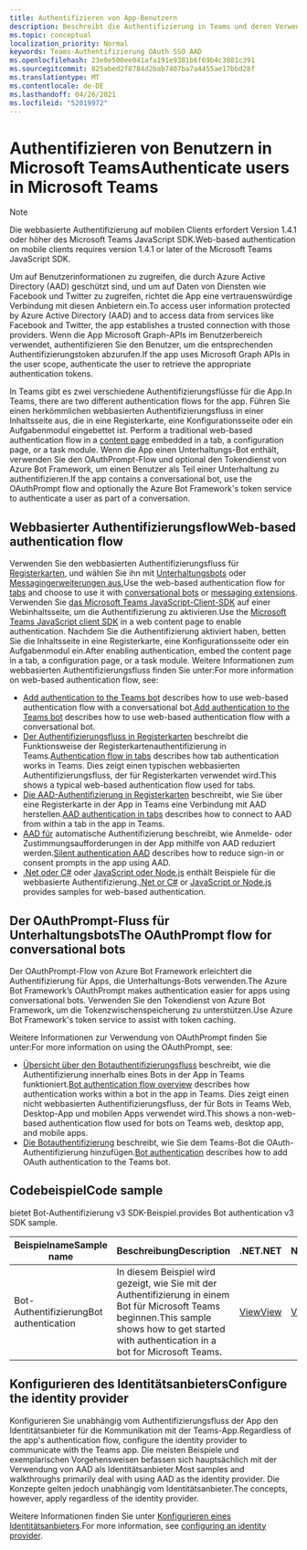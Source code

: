 ```yaml
---
title: Authentifizieren von App-Benutzern
description: Beschreibt die Authentifizierung in Teams und deren Verwendung in den Apps
ms.topic: conceptual
localization_priority: Normal
keywords: Teams-Authentifizierung OAuth SSO AAD
ms.openlocfilehash: 23e0e500ee041afa191e9381b6f69b4c3881c391
ms.sourcegitcommit: 825abed2f8784d2bab7407ba7a4455ae17bbd28f
ms.translationtype: MT
ms.contentlocale: de-DE
ms.lasthandoff: 04/26/2021
ms.locfileid: "52019972"
---
```

# <a name="authenticate-users-in-microsoft-teams"></a><span data-ttu-id="9dda0-104">Authentifizieren von Benutzern in Microsoft Teams</span><span class="sxs-lookup"><span data-stu-id="9dda0-104">Authenticate users in Microsoft Teams</span></span>

> [!NOTE]
> <span data-ttu-id="9dda0-105">Die webbasierte Authentifizierung auf mobilen Clients erfordert Version 1.4.1 oder höher des Microsoft Teams JavaScript SDK.</span><span class="sxs-lookup"><span data-stu-id="9dda0-105">Web-based authentication on mobile clients requires version 1.4.1 or later of the Microsoft Teams JavaScript SDK.</span></span>

<span data-ttu-id="9dda0-106">Um auf Benutzerinformationen zu zugreifen, die durch Azure Active Directory (AAD) geschützt sind, und um auf Daten von Diensten wie Facebook und Twitter zu zugreifen, richtet die App eine vertrauenswürdige Verbindung mit diesen Anbietern ein.</span><span class="sxs-lookup"><span data-stu-id="9dda0-106">To access user information protected by Azure Active Directory (AAD) and to access data from services like Facebook and Twitter, the app establishes a trusted connection with those providers.</span></span> <span data-ttu-id="9dda0-107">Wenn die App Microsoft Graph-APIs im Benutzerbereich verwendet, authentifizieren Sie den Benutzer, um die entsprechenden Authentifizierungstoken abzurufen.</span><span class="sxs-lookup"><span data-stu-id="9dda0-107">If the app uses Microsoft Graph APIs in the user scope, authenticate the user to retrieve the appropriate authentication tokens.</span></span>

<span data-ttu-id="9dda0-108">In Teams gibt es zwei verschiedene Authentifizierungsflüsse für die App.</span><span class="sxs-lookup"><span data-stu-id="9dda0-108">In Teams, there are two different authentication flows for the app.</span></span> <span data-ttu-id="9dda0-109">Führen Sie einen herkömmlichen webbasierten Authentifizierungsfluss in einer Inhaltsseite aus, die in eine Registerkarte, eine Konfigurationsseite oder ein Aufgabenmodul eingebettet ist. [](~/tabs/how-to/create-tab-pages/content-page.md)</span><span class="sxs-lookup"><span data-stu-id="9dda0-109">Perform a traditional web-based authentication flow in a [content page](~/tabs/how-to/create-tab-pages/content-page.md) embedded in a tab, a configuration page, or a task module.</span></span> <span data-ttu-id="9dda0-110">Wenn die App einen Unterhaltungs-Bot enthält, verwenden Sie den OAuthPrompt-Flow und optional den Tokendienst von Azure Bot Framework, um einen Benutzer als Teil einer Unterhaltung zu authentifizieren.</span><span class="sxs-lookup"><span data-stu-id="9dda0-110">If the app contains a conversational bot, use the OAuthPrompt flow and optionally the Azure Bot Framework's token service to authenticate a user as part of a conversation.</span></span>

## <a name="web-based-authentication-flow"></a><span data-ttu-id="9dda0-111">Webbasierter Authentifizierungsflow</span><span class="sxs-lookup"><span data-stu-id="9dda0-111">Web-based authentication flow</span></span>

<span data-ttu-id="9dda0-112">Verwenden Sie den webbasierten Authentifizierungsfluss für [Registerkarten,](~/tabs/what-are-tabs.md) und wählen Sie ihn mit [Unterhaltungsbots](~/bots/what-are-bots.md) oder [Messagingerweiterungen aus.](~/messaging-extensions/what-are-messaging-extensions.md)</span><span class="sxs-lookup"><span data-stu-id="9dda0-112">Use the web-based authentication flow for [tabs](~/tabs/what-are-tabs.md) and choose to use it with [conversational bots](~/bots/what-are-bots.md) or [messaging extensions](~/messaging-extensions/what-are-messaging-extensions.md).</span></span> <span data-ttu-id="9dda0-113">Verwenden Sie [das Microsoft Teams JavaScript-Client-SDK](/javascript/api/overview/msteams-client) auf einer Webinhaltsseite, um die Authentifizierung zu aktivieren.</span><span class="sxs-lookup"><span data-stu-id="9dda0-113">Use the [Microsoft Teams JavaScript client SDK](/javascript/api/overview/msteams-client) in a web content page to enable authentication.</span></span> <span data-ttu-id="9dda0-114">Nachdem Sie die Authentifizierung aktiviert haben, betten Sie die Inhaltsseite in eine Registerkarte, eine Konfigurationsseite oder ein Aufgabenmodul ein.</span><span class="sxs-lookup"><span data-stu-id="9dda0-114">After enabling authentication, embed the content page in a tab, a configuration page, or a task module.</span></span> <span data-ttu-id="9dda0-115">Weitere Informationen zum webbasierten Authentifizierungsfluss finden Sie unter:</span><span class="sxs-lookup"><span data-stu-id="9dda0-115">For more information on web-based authentication flow, see:</span></span>

* <span data-ttu-id="9dda0-116">[Add authentication to the Teams bot](~/bots/how-to/authentication/add-authentication.md) describes how to use web-based authentication flow with a conversational bot.</span><span class="sxs-lookup"><span data-stu-id="9dda0-116">[Add authentication to the Teams bot](~/bots/how-to/authentication/add-authentication.md) describes how to use web-based authentication flow with a conversational bot.</span></span>
* <span data-ttu-id="9dda0-117">[Der Authentifizierungsfluss in Registerkarten](~/tabs/how-to/authentication/auth-flow-tab.md) beschreibt die Funktionsweise der Registerkartenauthentifizierung in Teams.</span><span class="sxs-lookup"><span data-stu-id="9dda0-117">[Authentication flow in tabs](~/tabs/how-to/authentication/auth-flow-tab.md) describes how tab authentication works in Teams.</span></span> <span data-ttu-id="9dda0-118">Dies zeigt einen typischen webbasierten Authentifizierungsfluss, der für Registerkarten verwendet wird.</span><span class="sxs-lookup"><span data-stu-id="9dda0-118">This shows a typical web-based authentication flow used for tabs.</span></span>
* <span data-ttu-id="9dda0-119">[Die AAD-Authentifizierung in Registerkarten](~/tabs/how-to/authentication/auth-tab-AAD.md) beschreibt, wie Sie über eine Registerkarte in der App in Teams eine Verbindung mit AAD herstellen.</span><span class="sxs-lookup"><span data-stu-id="9dda0-119">[AAD authentication in tabs](~/tabs/how-to/authentication/auth-tab-AAD.md) describes how to connect to AAD from within a tab in the app in Teams.</span></span>
* <span data-ttu-id="9dda0-120">[AAD für](~/tabs/how-to/authentication/auth-silent-AAD.md) automatische Authentifizierung beschreibt, wie Anmelde- oder Zustimmungsaufforderungen in der App mithilfe von AAD reduziert werden.</span><span class="sxs-lookup"><span data-stu-id="9dda0-120">[Silent authentication AAD](~/tabs/how-to/authentication/auth-silent-AAD.md) describes how to reduce sign-in or consent prompts in the app using AAD.</span></span>
* <span data-ttu-id="9dda0-121">[.Net oder C#](https://github.com/OfficeDev/microsoft-teams-sample-complete-csharp) oder [JavaScript oder Node.js](https://github.com/OfficeDev/microsoft-teams-sample-complete-node) enthält Beispiele für die webbasierte Authentifizierung.</span><span class="sxs-lookup"><span data-stu-id="9dda0-121">[.Net or C#](https://github.com/OfficeDev/microsoft-teams-sample-complete-csharp) or [JavaScript or Node.js](https://github.com/OfficeDev/microsoft-teams-sample-complete-node) provides samples for web-based authentication.</span></span>

## <a name="the-oauthprompt-flow-for-conversational-bots"></a><span data-ttu-id="9dda0-122">Der OAuthPrompt-Fluss für Unterhaltungsbots</span><span class="sxs-lookup"><span data-stu-id="9dda0-122">The OAuthPrompt flow for conversational bots</span></span>

<span data-ttu-id="9dda0-123">Der OAuthPrompt-Flow von Azure Bot Framework erleichtert die Authentifizierung für Apps, die Unterhaltungs-Bots verwenden.</span><span class="sxs-lookup"><span data-stu-id="9dda0-123">The Azure Bot Framework’s OAuthPrompt makes authentication easier for apps using conversational bots.</span></span> <span data-ttu-id="9dda0-124">Verwenden Sie den Tokendienst von Azure Bot Framework, um die Tokenzwischenspeicherung zu unterstützen.</span><span class="sxs-lookup"><span data-stu-id="9dda0-124">Use Azure Bot Framework's token service to assist with token caching.</span></span>

<span data-ttu-id="9dda0-125">Weitere Informationen zur Verwendung von OAuthPrompt finden Sie unter:</span><span class="sxs-lookup"><span data-stu-id="9dda0-125">For more information on using the OAuthPrompt, see:</span></span>

* <span data-ttu-id="9dda0-126">[Übersicht über den Botauthentifizierungsfluss](~/bots/how-to/authentication/auth-flow-bot.md) beschreibt, wie die Authentifizierung innerhalb eines Bots in der App in Teams funktioniert.</span><span class="sxs-lookup"><span data-stu-id="9dda0-126">[Bot authentication flow overview](~/bots/how-to/authentication/auth-flow-bot.md) describes how authentication works within a bot in the app in Teams.</span></span> <span data-ttu-id="9dda0-127">Dies zeigt einen nicht webbasierten Authentifizierungsfluss, der für Bots in Teams Web, Desktop-App und mobilen Apps verwendet wird.</span><span class="sxs-lookup"><span data-stu-id="9dda0-127">This shows a non-web-based authentication flow used for bots on Teams web, desktop app, and mobile apps.</span></span>
* <span data-ttu-id="9dda0-128">[Die Botauthentifizierung](~/bots/how-to/authentication/add-authentication.md) beschreibt, wie Sie dem Teams-Bot die OAuth-Authentifizierung hinzufügen.</span><span class="sxs-lookup"><span data-stu-id="9dda0-128">[Bot authentication](~/bots/how-to/authentication/add-authentication.md) describes how to add OAuth authentication to the Teams bot.</span></span>

## <a name="code-sample"></a><span data-ttu-id="9dda0-129">Codebeispiel</span><span class="sxs-lookup"><span data-stu-id="9dda0-129">Code sample</span></span>

<span data-ttu-id="9dda0-130">bietet Bot-Authentifizierung v3 SDK-Beispiel.</span><span class="sxs-lookup"><span data-stu-id="9dda0-130">provides Bot authentication v3 SDK sample.</span></span>

| <span data-ttu-id="9dda0-131">**Beispielname**</span><span class="sxs-lookup"><span data-stu-id="9dda0-131">**Sample name**</span></span> | <span data-ttu-id="9dda0-132">**Beschreibung**</span><span class="sxs-lookup"><span data-stu-id="9dda0-132">**Description**</span></span> | <span data-ttu-id="9dda0-133">**.NET**</span><span class="sxs-lookup"><span data-stu-id="9dda0-133">**.NET**</span></span> | <span data-ttu-id="9dda0-134">**Node.js**</span><span class="sxs-lookup"><span data-stu-id="9dda0-134">**Node.js**</span></span> | <span data-ttu-id="9dda0-135">**Python**</span><span class="sxs-lookup"><span data-stu-id="9dda0-135">**Python**</span></span> |
|---------------|------------|------------|-------------|---------------|
| <span data-ttu-id="9dda0-136">Bot-Authentifizierung</span><span class="sxs-lookup"><span data-stu-id="9dda0-136">Bot authentication</span></span> | <span data-ttu-id="9dda0-137">In diesem Beispiel wird gezeigt, wie Sie mit der Authentifizierung in einem Bot für Microsoft Teams beginnen.</span><span class="sxs-lookup"><span data-stu-id="9dda0-137">This sample shows how to get started with authentication in a bot for Microsoft Teams.</span></span> | [<span data-ttu-id="9dda0-138">View</span><span class="sxs-lookup"><span data-stu-id="9dda0-138">View</span></span>](https://github.com/microsoft/BotBuilder-Samples/tree/master/samples/csharp_dotnetcore/46.teams-auth) | [<span data-ttu-id="9dda0-139">View</span><span class="sxs-lookup"><span data-stu-id="9dda0-139">View</span></span>](https://github.com/microsoft/BotBuilder-Samples/tree/master/samples/javascript_nodejs/46.teams-auth) | [<span data-ttu-id="9dda0-140">View</span><span class="sxs-lookup"><span data-stu-id="9dda0-140">View</span></span>](https://github.com/microsoft/BotBuilder-Samples/tree/main/samples/python/46.teams-auth) |

## <a name="configure-the-identity-provider"></a><span data-ttu-id="9dda0-141">Konfigurieren des Identitätsanbieters</span><span class="sxs-lookup"><span data-stu-id="9dda0-141">Configure the identity provider</span></span>

<span data-ttu-id="9dda0-142">Konfigurieren Sie unabhängig vom Authentifizierungsfluss der App den Identitätsanbieter für die Kommunikation mit der Teams-App.</span><span class="sxs-lookup"><span data-stu-id="9dda0-142">Regardless of the app's authentication flow, configure the identity provider to communicate with the Teams app.</span></span> <span data-ttu-id="9dda0-143">Die meisten Beispiele und exemplarischen Vorgehensweisen befassen sich hauptsächlich mit der Verwendung von AAD als Identitätsanbieter.</span><span class="sxs-lookup"><span data-stu-id="9dda0-143">Most samples and walkthroughs primarily deal with using AAD as the identity provider.</span></span> <span data-ttu-id="9dda0-144">Die Konzepte gelten jedoch unabhängig vom Identitätsanbieter.</span><span class="sxs-lookup"><span data-stu-id="9dda0-144">The concepts, however, apply regardless of the identity provider.</span></span>

<span data-ttu-id="9dda0-145">Weitere Informationen finden Sie unter [Konfigurieren eines Identitätsanbieters](~/concepts/authentication/configure-identity-provider.md).</span><span class="sxs-lookup"><span data-stu-id="9dda0-145">For more information, see [configuring an identity provider](~/concepts/authentication/configure-identity-provider.md).</span></span>
